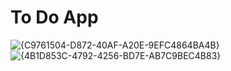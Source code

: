 # To Do App

![{C9761504-D872-40AF-A20E-9EFC4864BA4B}](https://github.com/user-attachments/assets/18958772-1521-448b-92e1-0b4a046e6077)
![{4B1D853C-4792-4256-BD7E-AB7C9BEC4B83}](https://github.com/user-attachments/assets/d1592647-f78d-495f-afe2-669f973e0e8a)
